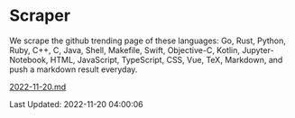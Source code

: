 # Scraper

We scrape the github trending page of these languages: Go, Rust, Python, Ruby, C++, C, Java, Shell, Makefile, Swift, Objective-C, Kotlin, Jupyter-Notebook, HTML, JavaScript, TypeScript, CSS, Vue, TeX, Markdown, and push a markdown result everyday.

[2022-11-20.md](https://github.com/yangwenmai/github-trending-backup/blob/master/2022-11-20.md)

Last Updated: 2022-11-20 04:00:06